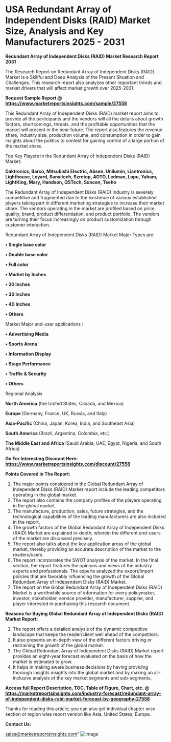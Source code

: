 # USA Redundant Array of Independent Disks (RAID) Market Size, Analysis and Key Manufacturers 2025 - 2031

<strong>Redundant Array of Independent Disks (RAID) Market Research Report 2031</strong>

The Research Report on Redundant Array of Independent Disks (RAID) Market is a Skillful and Deep Analysis of the Present Situation and Challenges. This research report also analyzes other important trends and market drivers that will affect market growth over 2025-2031.

<strong>Request Sample Report @ <a href=https://www.marketreportsinsights.com/sample/27558>https://www.marketreportsinsights.com/sample/27558</a></strong>

This Redundant Array of Independent Disks (RAID) market report aims to provide all the participants and the vendors will all the details about growth factors, shortcomings, threats, and the profitable opportunities that the market will present in the near future. The report also features the revenue share, industry size, production volume, and consumption in order to gain insights about the politics to contest for gaining control of a large portion of the market share.

Top Key Players in the Redundant Array of Independent Disks (RAID) Market:

<strong>Daktronics, Barco, Mitsubishi Electric, Absen, Unilumin, Liantronics, Lighthouse, Leyard, Sansitech, Szretop, AOTO, Ledman, Lopu, Yaham, LightKing, Mary, Handson, QSTech, Suncen, Teeho</strong>

The Redundant Array of Independent Disks (RAID) Industry is severely competitive and fragmented due to the existence of various established players taking part in different marketing strategies to increase their market share. The vendors operating in the market are profiled based on price, quality, brand, product differentiation, and product portfolio. The vendors are turning their focus increasingly on product customization through customer interaction.

Redundant Array of Independent Disks (RAID) Market Major Types are:

<strong>• Single base color

• Double base color

• Full color

• Market by Inches

• 20 Inches

• 30 Inches

• 40 Inches

• Others</strong>

Market Major end-user applications :

<strong>• Advertising Media

• Sports Arena

• Information Display

• Stage Performance

• Traffic & Security

• Others</strong>

Regional Analysis

</u><strong><b>North America</b></strong> (the United States, Canada, and Mexico)

<strong><b>Europe </b></strong>(Germany, France, UK, Russia, and Italy)

<strong><b>Asia-Pacific</b></strong> (China, Japan, Korea, India, and Southeast Asia)

<strong><b>South America</b></strong> (Brazil, Argentina, Colombia, etc.)

<strong><b>The Middle East and Africa</b></strong> (Saudi Arabia, UAE, Egypt, Nigeria, and South Africa)

<strong>Go For Interesting Discount Here: <a href=https://www.marketreportsinsights.com/discount/27558>https://www.marketreportsinsights.com/discount/27558</a></strong>

<strong>Points Covered in The Report:</strong>
<ol>
  <li>The major points considered in the Global Redundant Array of Independent Disks (RAID) Market report include the leading competitors operating in the global market.</li>
  <li>The report also contains the company profiles of the players operating in the global market.</li>
  <li>The manufacture, production, sales, future strategies, and the technological capabilities of the leading manufacturers are also included in the report.</li>
  <li>The growth factors of the Global Redundant Array of Independent Disks (RAID) Market are explained in-depth, wherein the different end-users of the market are discussed precisely.</li>
  <li>The report also talks about the key application areas of the global market, thereby providing an accurate description of the market to the readers/users.</li>
  <li>The report incorporates the SWOT analysis of the market. In the final section, the report features the opinions and views of the industry experts and professionals. The experts analyzed the export/import policies that are favorably influencing the growth of the Global Redundant Array of Independent Disks (RAID) Market.</li>
  <li>The report on the Global Redundant Array of Independent Disks (RAID) Market is a worthwhile source of information for every policymaker, investor, stakeholder, service provider, manufacturer, supplier, and player interested in purchasing this research document.</li>
</ol>
<strong>Reasons for Buying Global Redundant Array of Independent Disks (RAID) Market Report:</strong>

<ol>
  <li>The report offers a detailed analysis of the dynamic competitive landscape that keeps the reader/client well ahead of the competitors.</li>
  <li>It also presents an in-depth view of the different factors driving or restraining the growth of the global market.</li>
  <li>The Global Redundant Array of Independent Disks (RAID) Market report provides an eight-year forecast evaluated on the basis of how the market is estimated to grow.</li>
  <li>It helps in making aware business decisions by having providing thorough insights insights into the global market and by making an all-inclusive analysis of the key market segments and sub-segments.</li>
</ol>
<strong>Access full Report Description, TOC, Table of Figure, Chart, etc. @ <a href=https://marketreportsinsights.com/industry-forecast/redundant-array-of-independent-disks-raid-market-forecast-by-geography-27558>https://marketreportsinsights.com/industry-forecast/redundant-array-of-independent-disks-raid-market-forecast-by-geography-27558</a></strong>


Thanks for reading this article; you can also get individual chapter wise section or region wise report version like Asia, United States, Europe.

<strong>Contact Us:</strong>

sales@marketreportsinsights.com"
![image](https://github.com/user-attachments/assets/4e0edf77-148f-4c5f-87a9-f886a08483b7)
